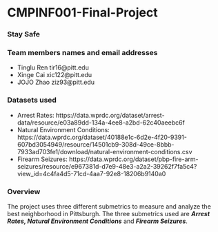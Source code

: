 # CMPINF001-Final-Project
### Stay Safe <br>
### Team members names and email addresses<br>
<ul>
    <li>Tinglu Ren tir16@pitt.edu</li>
    <li>Xinge Cai xic122@pitt.edu</li>
    <li>JOJO Zhao ziz93@pitt.edu</li>
</ul>

### Datasets used<br>
<ul>
    <li>Arrest Rates: https://data.wprdc.org/dataset/arrest-data/resource/e03a89dd-134a-4ee8-a2bd-62c40aeebc6f</li>
    <li>Natural Environment Conditions: https://data.wprdc.org/dataset/40188e1c-6d2e-4f20-9391-607bd3054949/resource/14501cb9-308d-49ce-8bbb-7933ad703fe1/download/natural-environment-conditions.csv</li>
    <li>Firearm Seizures: https://data.wprdc.org/dataset/pbp-fire-arm-seizures/resource/e967381d-d7e9-48e3-a2a2-39262f7fa5c4?view_id=4c4fa4d5-71cd-4aa7-92e8-18206b9140a0</li>
</ul>

### Overview
<p>The project uses three different submetrics to measure and analyze the best neighborhood in Pittsburgh. The three submetrics used are <strong><em>Arrest Rates, Natural Environment Conditions</em></strong> and <strong><em>Firearm Seizures</em></strong>.</p>